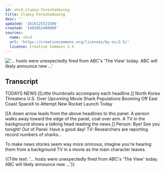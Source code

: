 ```yaml
---
id: xkcd.clumsy-foreshadowing
title: Clumsy Foreshadowing
desc: ''
updated: '1616125521506'
created: '1403852400000'
sources:
  name: xkcd
  url: 'https://creativecommons.org/licenses/by-nc/2.5/'
  license: Creative Commons 2.5
---
```

!['... hosts were unexpectedly fired from ABC's 'The View' today. ABC will likely announce new ...'](https://imgs.xkcd.com/comics/clumsy_foreshadowing.png)

## Transcript
TODAYS NEWS
[[Little thumbnails accompany each headline.]]
North Korea Threatens U.S. Over Upcoming Movie
Shark Populations Booming Off East Coast
SpaceX to Attempt New Rocket Launch Today

[[A down arrow leads from the above headlines to this panel. A person walks away toward the edge of the panel, coat over arm. A TV in the background shows a talking head reading the news.]]
Person: Bye! See you tonight!
Out of Panel: Have a good day!
TV: 
Researchers are reporting record numbers of sharks...

To make news stories seem way more ominous, imagine you're hearing them from a background TV in a movie as the main character leaves.

{{Title text: '... hosts were unexpectedly fired from ABC's 'The View' today. ABC will likely announce new ...'}}
